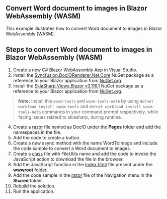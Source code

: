 Convert Word document to images in Blazor WebAssembly (WASM)
------------------------------------------------------------

This example illustrates how to convert Word document to images in Blazor WebAssembly (WASM).

Steps to convert Word document to images in Blazor WebAssembly (WASM)
---------------------------------------------------------------------

1. Create a new C# Blazor WebAssembly App in Visual Studio.  
2. Install the [Syncfusion.DocIORenderer.Net.Core](https://www.nuget.org/packages/Syncfusion.DocIORenderer.Net.Core) NuGet package as a reference to your Blazor application from [NuGet.org](https://www.nuget.org/).  
3. Install the [SkiaSharp.Views.Blazor v3.116.1](https://www.nuget.org/packages/SkiaSharp.Views.Blazor/3.116.1) NuGet package as a reference to your Blazor application from [NuGet.org](https://www.nuget.org/).  

> **Note:** Install this `wasm-tools` and `wasm-tools-net6` by using `dotnet workload install wasm-tools` and `dotnet workload install wasm-tools-net6` commands in your command prompt respectively, while facing issues related to skiasharp, during runtime.

4. Create a [razor](https://github.com/SyncfusionExamples/DocIO-Examples/blob/main/Word-to-Image-conversion/Convert-Word-to-image/Blazor/Client-side-application/Convert-Word-to-Image/Pages/DocIO.razor) file named as DocIO under the **Pages** folder and add the namespaces in the file.
5. Add the code to create a button.
6. Create a new async method with the name WordToImage and include the code sample to convert a Word document to images.
7. Create a [class](https://github.com/SyncfusionExamples/DocIO-Examples/blob/main/Word-to-Image-conversion/Convert-Word-to-image/Blazor/Client-side-application/Convert-Word-to-Image/FileUtils.cs) file with FileUtils name and add the code to invoke the JavaScript action to download the file in the browser.
8. Add the JavaScript function in the [Index.html](https://github.com/SyncfusionExamples/DocIO-Examples/blob/main/Word-to-Image-conversion/Convert-Word-to-image/Blazor/Client-side-application/Convert-Word-to-Image/wwwroot/index.html) file present under the **wwwroot** folder.
9. Add the code sample in the [razor](https://github.com/SyncfusionExamples/DocIO-Examples/blob/main/Word-to-Image-conversion/Convert-Word-to-image/Blazor/Client-side-application/Convert-Word-to-Image/Shared/NavMenu.razor) file of the Navigation menu in the **Shared** folder.
10. Rebuild the solution.
11. Run the application.
